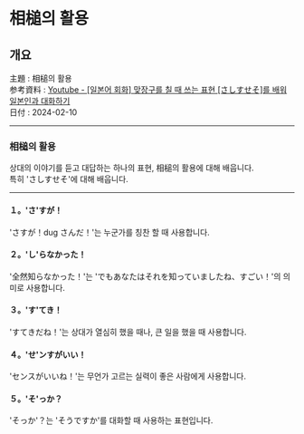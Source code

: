 # 相槌의 활용

## 개요

主題 : 相槌의 활용<br>
参考資料 : [Youtube - [일본어 회화] 맞장구를 칠 때 쓰는 표현 [さしすせそ]를 배워 일본인과 대화하기 ](https://youtu.be/CP4MQ4-eaP8?si=C5sbLK-DaiJSDSv7)<br>
日付 : 2024-02-10<br>

---

### 相槌의 활용

상대의 이야기를 듣고 대답하는 하나의 표현, 相槌의 활용에 대해 배웁니다.<br>
특히 'さしすせそ'에 대해 배웁니다.<br>

---

#### １。'さ'すが！

'さすが！dug さんだ！'는 누군가를 칭찬 할 때 사용합니다.<br>

#### ２。'し'らなかった！

'全然知らなかった！'는 'でもあなたはそれを知っていましたね、すごい！'의 의미로 사용합니다.<br>

#### ３。'す'てき！

'すてきだね！'는 상대가 열심히 했을 때나, 큰 일을 했을 때 사용합니다.<br>

#### ４。'せ'ンすがいい！

'センスがいいね！'는 무언가 고르는 실력이 좋은 사람에게 사용합니다.<br>

#### ５。'そ'っか？

'そっか'？는 'そうですか'를 대화할 때 사용하는 표현입니다.<br>
